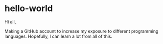 # hello-world

Hi all,

Making a GitHub account to increase my exposure to different programming languages. Hopefully, I can learn a lot from all of this.
